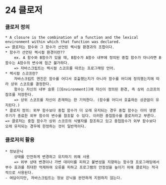 # 24 클로저

### 클로저 정의
    * A closure is the combination of a function and the lexical environment within which that function was declared.
    => 클로저는 함수와 그 함수가 선언된 렉시컬 환경과의 조합이다.
    * 함수가 선언된 렉시컬 환경이란??
        ex. A 함수와 B함수가 있을 때, B함수가 A함수 내부에 정의된 중첩 함수가 아니라면 B함수는 A함수의 변수에 접근 불가하다.
        => 자바스크립트는 렉시컬 스코프를 따르는 프로그래밍 언어.
    * 렉시컬 스코프란?
        자바스크립트 엔진은 함수를 어디서 호출했는지가 아니라 함수를 어디에 정의했는지에 따라 상위 스코프를 결정한다.
        함수는 자신의 내부 슬롯 [[Environment]]에 자신이 정의된 환경, 즉 상위 스코프의 참조를 저장한다.
        => 상위 스코프를 자신이 존재하는 한 기억한다. (함수를 어디서 호출하든 상관없이 유지된다.)
    * 클로저 정의: 외부 함수보다 중첩 함수가 더 오래 유지되는 경우 중첩 함수는 이미 생명 주기가 종료한 외부 함수의 변수를 참조할 수 있다. 이러한 중첩함수를 클로저라고 부른다.
    => 클로저는 중첩 함수가 상위 스코프의 식별자를 참조하고 있고 중첩함수가 외부 함수보다 오래 유지되는 경우에 한정하는 것이 일반적이다.

### 클로저의 활용
    * 정보은닉
        상태를 안전하게 변경하고 유지하기 위해 사용
        => 외부 상태 변경이나 가변 데이터를 피하고 불변성을 지향하는 함수형 프로그래밍에서 부수 효과를 최대한 억제하여 오류를 피하고 프로그램의 안정성을 높이기 위해 클로저는 적극적으로 사용된다.
    - 여담이지만, 자바스크립트는 정보 은닉을 완전하게 지원하지 않는다.







